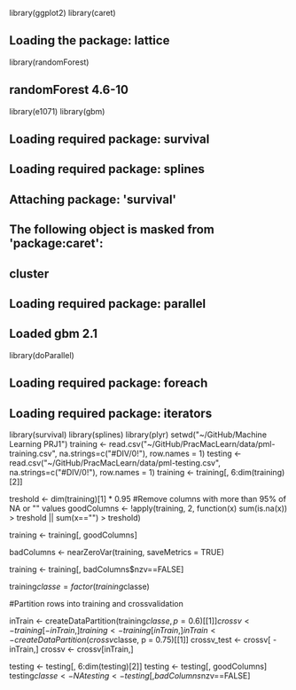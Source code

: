 library(ggplot2)
library(caret)

## Loading the package: lattice
library(randomForest)

## randomForest 4.6-10

library(e1071)
library(gbm)

## Loading required package: survival
## Loading required package: splines

## Attaching package: 'survival'

## The following object is masked from 'package:caret':
##     cluster

## Loading required package: parallel
## Loaded gbm 2.1
library(doParallel)
## Loading required package: foreach
## Loading required package: iterators
library(survival)
library(splines)
library(plyr)
setwd("~/GitHub/Machine Learning PRJ1")
training <- read.csv("~/GitHub/PracMacLearn/data/pml-training.csv", na.strings=c("#DIV/0!"), row.names = 1)
testing <- read.csv("~/GitHub/PracMacLearn/data/pml-testing.csv", na.strings=c("#DIV/0!"), row.names = 1)
training <- training[, 6:dim(training)[2]]

treshold <- dim(training)[1] * 0.95
#Remove columns with more than 95% of NA or "" values
goodColumns <- !apply(training, 2, function(x) sum(is.na(x)) > treshold  || sum(x=="") > treshold)

training <- training[, goodColumns]

badColumns <- nearZeroVar(training, saveMetrics = TRUE)

training <- training[, badColumns$nzv==FALSE]

training$classe = factor(training$classe)

#Partition rows into training and crossvalidation

inTrain <- createDataPartition(training$classe, p = 0.6)[[1]]
crossv <- training[-inTrain,]
training <- training[ inTrain,]
inTrain <- createDataPartition(crossv$classe, p = 0.75)[[1]]
crossv_test <- crossv[ -inTrain,]
crossv <- crossv[inTrain,]


testing <- testing[, 6:dim(testing)[2]]
testing <- testing[, goodColumns]
testing$classe <- NA
testing <- testing[, badColumns$nzv==FALSE]
